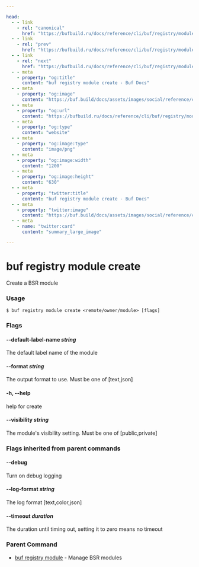 ```yaml
---

head:
  - - link
    - rel: "canonical"
      href: "https://bufbuild.ru/docs/reference/cli/buf/registry/module/create/"
  - - link
    - rel: "prev"
      href: "https://bufbuild.ru/docs/reference/cli/buf/registry/module/"
  - - link
    - rel: "next"
      href: "https://bufbuild.ru/docs/reference/cli/buf/registry/module/delete/"
  - - meta
    - property: "og:title"
      content: "buf registry module create - Buf Docs"
  - - meta
    - property: "og:image"
      content: "https://buf.build/docs/assets/images/social/reference/cli/buf/registry/module/create.png"
  - - meta
    - property: "og:url"
      content: "https://bufbuild.ru/docs/reference/cli/buf/registry/module/create/"
  - - meta
    - property: "og:type"
      content: "website"
  - - meta
    - property: "og:image:type"
      content: "image/png"
  - - meta
    - property: "og:image:width"
      content: "1200"
  - - meta
    - property: "og:image:height"
      content: "630"
  - - meta
    - property: "twitter:title"
      content: "buf registry module create - Buf Docs"
  - - meta
    - property: "twitter:image"
      content: "https://buf.build/docs/assets/images/social/reference/cli/buf/registry/module/create.png"
  - - meta
    - name: "twitter:card"
      content: "summary_large_image"

---
```


# buf registry module create

Create a BSR module

### Usage

```console
$ buf registry module create <remote/owner/module> [flags]
```

### Flags

#### \--default-label-name _string_

The default label name of the module

#### \--format _string_

The output format to use. Must be one of \[text,json\]

#### \-h, --help

help for create

#### \--visibility _string_

The module's visibility setting. Must be one of \[public,private\]

### Flags inherited from parent commands

#### \--debug

Turn on debug logging

#### \--log-format _string_

The log format \[text,color,json\]

#### \--timeout _duration_

The duration until timing out, setting it to zero means no timeout

### Parent Command

- [buf registry module](../) - Manage BSR modules
